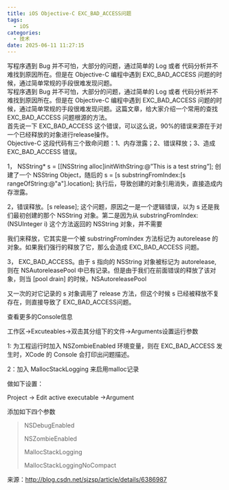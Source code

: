 ```yaml
---
title: iOS Objective-C EXC_BAD_ACCESS问题
tags:
  - iOS
categories:
  - 技术
date: 2025-06-11 11:27:15
---
```


写程序遇到 Bug 并不可怕，大部分的问题，通过简单的 Log 或者 代码分析并不难找到原因所在。但是在 Objective-C 编程中遇到 EXC\_BAD\_ACCESS 问题的时候，通过简单常规的手段很难发现问题。  
写程序遇到 Bug 并不可怕，大部分的问题，通过简单的 Log 或者 代码分析并不难找到原因所在。但是在 Objective-C 编程中遇到 EXC\_BAD\_ACCESS 问题的时候，通过简单常规的手段很难发现问题。这篇文章，给大家介绍一个常用的查找 EXC\_BAD\_ACCESS 问题根源的方法。  
首先说一下 EXC\_BAD\_ACCESS 这个错误，可以这么说，90%的错误来源在于对一个已经释放的对象进行release操作。  
Objective-C 这段代码有三个致命问题：1、内存泄露；2、错误释放；3、造成 EXC\_BAD\_ACCESS 错误。

1， NSString\* s = [[NSString alloc]initWithString:@”This is a test string”]; 创建了一个 NSString Object，随后的 s = [s substringFromIndex:[s rangeOfString:@"a"].location]; 执行后，导致创建的对象引用消失，直接造成内存泄露。

2，错误释放。[s release]; 这个问题，原因之一是一个逻辑错误，以为 s 还是我们最初创建的那个 NSString 对象。第二是因为从 substringFromIndex:(NSUInteger i) 这个方法返回的 NSString 对象，并不需要

我们来释放，它其实是一个被 substringFromIndex 方法标记为 autorelease 的对象。如果我们强行的释放了它，那么会造成 EXC\_BAD\_ACCESS 问题。

3， EXC\_BAD\_ACCESS。由于 s 指向的 NSString 对象被标记为 autorelease, 则在 NSAutoreleasePool 中已有记录。但是由于我们在前面错误的释放了该对象，则当 [pool drain] 的时候，NSAutoreleasePool

又一次的对它记录的 s 对象调用了 release 方法，但这个时候 s 已经被释放不复存在，则直接导致了 EXC\_BAD\_ACCESS问题。

查看更多的Console信息

工作区->Excuteables->双击其分组下的文件->Arguments设置运行参数

1: 为工程运行时加入 NSZombieEnabled 环境变量，则在 EXC\_BAD\_ACCESS 发生时，XCode 的 Console 会打印出问题描述。

2：加入 MallocStackLogging 来启用malloc记录

做如下设置：

Project -> Edit active executable ->Argument

添加如下四个参数

> NSDebugEnabled
>
> NSZombieEnabled
>
> MallocStackLogging
>
> MallocStackLoggingNoCompact

来源：http://blog.csdn.net/sjzsp/article/details/6386987
